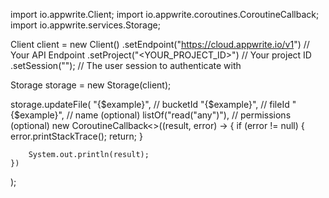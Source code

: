import io.appwrite.Client;
import io.appwrite.coroutines.CoroutineCallback;
import io.appwrite.services.Storage;

Client client = new Client()
    .setEndpoint("https://cloud.appwrite.io/v1") // Your API Endpoint
    .setProject("<YOUR_PROJECT_ID>") // Your project ID
    .setSession(""); // The user session to authenticate with

Storage storage = new Storage(client);

storage.updateFile(
    "{$example}", // bucketId
    "{$example}", // fileId
    "{$example}", // name (optional)
    listOf("read("any")"), // permissions (optional)
    new CoroutineCallback<>((result, error) -> {
        if (error != null) {
            error.printStackTrace();
            return;
        }

        System.out.println(result);
    })
);

